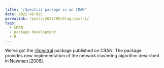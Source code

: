 ```yaml
---
title: 'rSpectral package is on CRAN'
date: 2022-08-025
permalink: /posts/2022/08/blog-post-1/
tags:
  - CRAN
  - package development
  - R
---
```


We've got the [rSpectral](https://cran.r-project.org/web/packages/rSpectral/index.html) package published on CRAN. The package provides new implementation of the network clustering algorithm described in [Newman (2006)](https://dx.doi.org/10.1103/PhysRevE.74.036104).